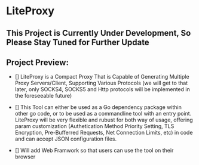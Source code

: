 # LiteProxy

## This Project is Currently Under Development, So Please Stay Tuned for Further Update

## Project Preview: 

- [] LiteProxy is a Compact Proxy That is Capable of Generating Multiple Proxy Servers/Client, Supporting Various Protocols (we will get to that later, only SOCKS4, SOCKS5 and Http protocols will be implemented in the foreseeable future)

- [] This Tool can either be used as a Go dependency package within other go code, or to be used as a commandline tool with an entry point. LiteProxy will be very flexible and rubust for both way of usage, offering param customization (Authetication Method Priority Setting, TLS Encryption, Pre-Bufferred Requests, Net Connection Limits, etc) in code and can accept JSON configuration files.

- [] Will add Web Framwork so that users can use the tool on their browser